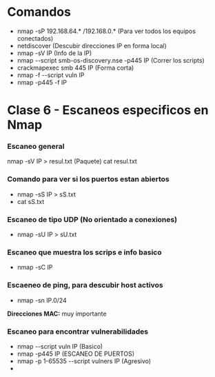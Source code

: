 # Comandos 
* nmap -sP 192.168.64.* /192.168.0.* (Para ver todos los equipos conectados)
* netdiscover (Descubir direcciones IP en forma local)
* nmap -sV IP (Info de la IP)
* nmap --script smb-os-discovery.nse -p445 IP (Correr los scripts)
* crackmapexec smb 445 IP (Forma corta)
* nmap -f --script vuln IP
* nmap -p445 -f IP

# Clase 6 - Escaneos especificos en Nmap

### Escaneo general
nmap -sV IP > resul.txt (Paquete)
cat resul.txt


### Comando para ver si los puertos estan abiertos 

* nmap -sS IP > sS.txt
* cat sS.txt

### Escaneo de tipo UDP (No orientado a conexiones)
* nmap -sU IP > sU.txt

### Escaneo que muestra los scrips e info basico
* nmap -sC IP
  
### Escaeneo de ping, para descubir host activos
* nmap -sn IP.0/24

**Direcciones MAC:** muy importante 

### Escaneo para encontrar vulnerabilidades 
* nmap --script vuln IP (Basico)
* nmap -p445 IP (ESCANEO DE PUERTOS)
* nmap -p 1-65535 --script vulners IP (Agresivo)
* 


